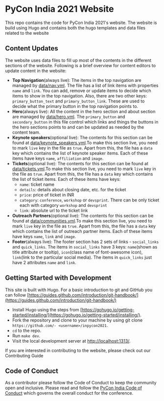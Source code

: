 # PyCon India 2021 Website

This repo contains the code for PyCon India 2021's website.
The website is build using Hugo and contains both the hugo templates and data files related to the website

## Content Updates

The website uses data files to fill up most of the contents in the different sections of the website. Following is a brief overview for content editors to update content in the website:

- **Top Navigation**(always live): The items in the top navigation are managed by [data/nav.yml](https://github.com/pythonindia/inpycon2021/blob/main/data/nav.yml). The file has a list of link items with properties `name` and `link`. You can add, remove or update items to decide which items to show in the top navigation. Also, there are two other keys: `primary_button_text` and `primary_button_link`. These are used to decide what the primary button in the top navigation points to.
- **Hero**(always live): All the content in the hero section and about section are managed by [data/hero.yml](https://github.com/pythonindia/inpycon2021/blob/main/data/hero.yml). The `primary_button` and `secondary_button` in this file control which links and things the buttons in the hero sections points to and can be updated as needed by the content team.
- **Keynote speakers**(optional live): The contents for this section can be found at [data/keynote_speakers.yml](https://github.com/pythonindia/inpycon2021/blob/main/data/keynote_speakers.yml).To make this section live, you need to mark `live` key in the file as `true`. Apart from this, the file has a `data` key which contains the list of keynote speaker items. Each of these items have keys `name`, `affiliation` and `image`.
- **Tickets**(optional live): The contents for this section can be found at [data/tickets.yml](https://github.com/pythonindia/inpycon2021/blob/main/data/tickets.yml).To make this section live, you need to mark `live` key in the file as `true`. Apart from this, the file has a `data` key which contains the list of ticket items. Each of these items have keys:
    - `name`: ticket name
    - `details`: details about closing date, etc. for the ticket
    - `price`: price of ticket in INR
    - `category`: `conference`, `workshop` or `devsprint`. There can be only ticket each with category `workshop` and `devsprint`
    - `link`: absolute url to the ticket link
- **Outreach Partners**(optional live): The contents for this section can be found at [data/communities.yml](https://github.com/pythonindia/inpycon2021/blob/main/data/communities.yml).To make this section live, you need to mark `live` key in the file as `true`. Apart from this, the file has a `data` key which contains the list of outreach partner items. Each of these items have keys `name`, `link` and `image`.
- **Footer**(always live): The footer section has 2 sets of links - `social_links` and `quick_links`. The items in `social_links` have 3 keys: `name`(shown as title attribute or tooltip), `icon`(class name of font-awesome icon), `link`(link to the particular social media). The items in `quick_links` just have 2 attributes `name` and `link`.

## Getting Started with Development

This site is built with Hugo. For a basic introduction to git and GitHub you can follow [https://guides.github.com/introduction/git-handbook/](https://guides.github.com/introduction/git-handbook/)

- Install Hugo using the steps from [https://gohugo.io/getting-started/installing/](https://gohugo.io/getting-started/installing/).
- Fork the repository and clone to your machine by using git clone `https://github.com/- <username>/inpycon2021`.
- `cd` to the repo.
- Run `make dev`.
- Visit the local development server at [http://localhost:1313/](http://localhost:1313/).

If you are interested in contributing to the website, please check out our Contributing Guide

## Code of Conduct

As a contributor please follow the Code of Conduct to keep the community open and inclusive. Please read and follow the [PyCon India Code of Conduct](https://in.pycon.org/2020/coc/) which governs the overall conduct for the conference.